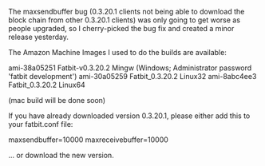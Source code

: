 The maxsendbuffer bug (0.3.20.1 clients not being able to download the block chain from other 0.3.20.1 clients) was only going to get
worse as people upgraded, so I cherry-picked the bug fix and created a minor release yesterday.

The Amazon Machine Images I used to do the builds are available:

  ami-38a05251   Fatbit-v0.3.20.2 Mingw    (Windows; Administrator password 'fatbit development')
  ami-30a05259   Fatbit_0.3.20.2 Linux32
  ami-8abc4ee3   Fatbit_0.3.20.2 Linux64

(mac build will be done soon)

If you have already downloaded version 0.3.20.1, please either add this to your fatbit.conf file:

  maxsendbuffer=10000
  maxreceivebuffer=10000

... or download the new version.
